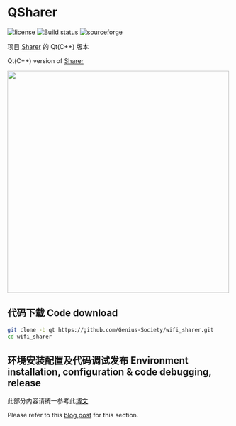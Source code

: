 # QSharer
[![license](https://img.shields.io/github/license/Genius-Society/wifi_sharer.svg)](https://github.com/Genius-Society/wifi_sharer/blob/main/LICENSE)
[![Build status](https://ci.appveyor.com/api/projects/status/soduqye3dylqgaar/branch/qt?svg=true)](https://ci.appveyor.com/project/Genius-Society/wifi_sharer/branch/qt)
[![sourceforge](https://img.shields.io/badge/sourceforge-QSharer-ff6600.svg)](https://sourceforge.net/projects/wifi-sharer/files)

项目 [Sharer](https://github.com/Genius-Society/wifi_sharer) 的 Qt(C++) 版本

Qt(C++) version of [Sharer](https://github.com/Genius-Society/wifi_sharer)

<img width="500" src="https://user-images.githubusercontent.com/20459298/233094268-e0e3f845-912f-479f-a01a-f749cba6b057.png" />

## 代码下载 Code download
```bash
git clone -b qt https://github.com/Genius-Society/wifi_sharer.git
cd wifi_sharer
```

## 环境安装配置及代码调试发布 Environment installation, configuration & code debugging, release
此部分内容请统一参考此[博文](https://www.cnblogs.com/Genius-Society/p/17017055.html)

Please refer to this [blog post](https://www.cnblogs.com/Genius-Society/p/17017063.html) for this section.